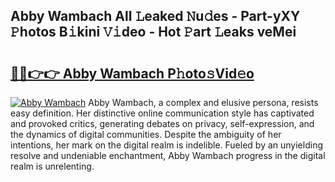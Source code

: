 ## Abby Wambach All 𝙻eaked 𝙽u𝚍es - Part-yXY 𝙿hotos B𝚒kini 𝚅𝚒deo - Hot 𝙿art 𝙻eaks veMei

# <h2><a href="http://ld22nni.urlbe.top/?page=Abby+Wambach">🔗🔗👉👉 Abby Wambach P𝚑oto𝚜Vid𝚎o</a></h2>

[![Abby Wambach](https://i.imgur.com/eBuTRDB.gif)](http://ld22nni.urlbe.top/?page=Abby+Wambach)
Abby Wambach, a complex and elusive persona, resists easy definition. Her distinctive online communication style has captivated and provoked critics, generating debates on privacy, self-expression, and the dynamics of digital communities. Despite the ambiguity of her intentions, her mark on the digital realm is indelible. Fueled by an unyielding resolve and undeniable enchantment, Abby Wambach progress in the digital realm is unrelenting.
